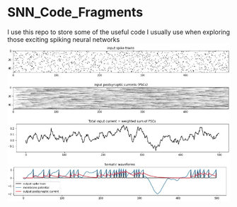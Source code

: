 # SNN_Code_Fragments
I use this repo to store some of the useful code I usually use when exploring those exciting spiking neural networks
<img src="1630902900697.jpg" alt="single LIF neuron waveform" width="800"/>
